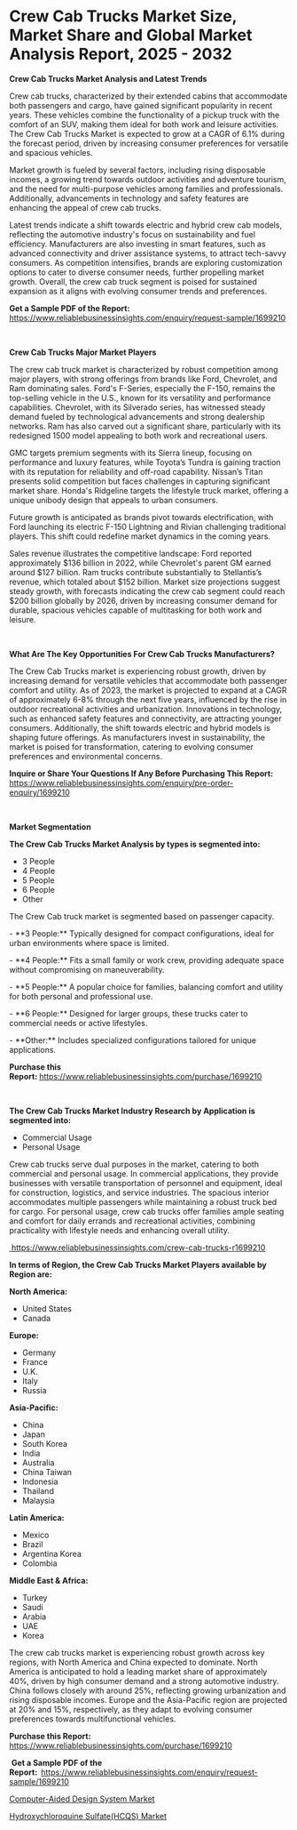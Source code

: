 <p><h1>Crew Cab Trucks Market Size, Market Share and Global Market Analysis Report, 2025 - 2032</h1></p><p><strong>Crew Cab Trucks Market Analysis and Latest Trends</strong></p>
<p><p>Crew cab trucks, characterized by their extended cabins that accommodate both passengers and cargo, have gained significant popularity in recent years. These vehicles combine the functionality of a pickup truck with the comfort of an SUV, making them ideal for both work and leisure activities. The Crew Cab Trucks Market is expected to grow at a CAGR of 6.1% during the forecast period, driven by increasing consumer preferences for versatile and spacious vehicles. </p><p>Market growth is fueled by several factors, including rising disposable incomes, a growing trend towards outdoor activities and adventure tourism, and the need for multi-purpose vehicles among families and professionals. Additionally, advancements in technology and safety features are enhancing the appeal of crew cab trucks. </p><p>Latest trends indicate a shift towards electric and hybrid crew cab models, reflecting the automotive industry's focus on sustainability and fuel efficiency. Manufacturers are also investing in smart features, such as advanced connectivity and driver assistance systems, to attract tech-savvy consumers. As competition intensifies, brands are exploring customization options to cater to diverse consumer needs, further propelling market growth. Overall, the crew cab truck segment is poised for sustained expansion as it aligns with evolving consumer trends and preferences.</p></p>
<p><strong>Get a Sample PDF of the Report:&nbsp;</strong> <a href="https://www.reliablebusinessinsights.com/enquiry/request-sample/1699210?utm_campaign=57&utm_medium=2&utm_source=Github&utm_content=ia&utm_term=09012025&utm_id=crew-cab-trucks">https://www.reliablebusinessinsights.com/enquiry/request-sample/1699210</a></p>
<p>&nbsp;</p>
<p><strong>Crew Cab Trucks Major Market Players</strong></p>
<p><p>The crew cab truck market is characterized by robust competition among major players, with strong offerings from brands like Ford, Chevrolet, and Ram dominating sales. Ford's F-Series, especially the F-150, remains the top-selling vehicle in the U.S., known for its versatility and performance capabilities. Chevrolet, with its Silverado series, has witnessed steady demand fueled by technological advancements and strong dealership networks. Ram has also carved out a significant share, particularly with its redesigned 1500 model appealing to both work and recreational users.</p><p>GMC targets premium segments with its Sierra lineup, focusing on performance and luxury features, while Toyota’s Tundra is gaining traction with its reputation for reliability and off-road capability. Nissan’s Titan presents solid competition but faces challenges in capturing significant market share. Honda's Ridgeline targets the lifestyle truck market, offering a unique unibody design that appeals to urban consumers.</p><p>Future growth is anticipated as brands pivot towards electrification, with Ford launching its electric F-150 Lightning and Rivian challenging traditional players. This shift could redefine market dynamics in the coming years.</p><p>Sales revenue illustrates the competitive landscape: Ford reported approximately $136 billion in 2022, while Chevrolet's parent GM earned around $127 billion. Ram trucks contribute substantially to Stellantis’s revenue, which totaled about $152 billion. Market size projections suggest steady growth, with forecasts indicating the crew cab segment could reach $200 billion globally by 2026, driven by increasing consumer demand for durable, spacious vehicles capable of multitasking for both work and leisure.  </p></p>
<p>&nbsp;</p>
<p><strong>What Are The Key Opportunities For Crew Cab Trucks Manufacturers?</strong></p>
<p><p>The Crew Cab Trucks market is experiencing robust growth, driven by increasing demand for versatile vehicles that accommodate both passenger comfort and utility. As of 2023, the market is projected to expand at a CAGR of approximately 6-8% through the next five years, influenced by the rise in outdoor recreational activities and urbanization. Innovations in technology, such as enhanced safety features and connectivity, are attracting younger consumers. Additionally, the shift towards electric and hybrid models is shaping future offerings. As manufacturers invest in sustainability, the market is poised for transformation, catering to evolving consumer preferences and environmental concerns.</p></p>
<p><strong>Inquire or Share Your Questions If Any Before Purchasing This Report:</strong> <a href="https://www.reliablebusinessinsights.com/enquiry/pre-order-enquiry/1699210?utm_campaign=57&utm_medium=2&utm_source=Github&utm_content=ia&utm_term=09012025&utm_id=crew-cab-trucks">https://www.reliablebusinessinsights.com/enquiry/pre-order-enquiry/1699210</a></p>
<p>&nbsp;</p>
<p><strong>Market Segmentation</strong></p>
<p><strong>The Crew Cab Trucks Market Analysis by types is segmented into:</strong></p>
<p><ul><li>3 People</li><li>4 People</li><li>5 People</li><li>6 People</li><li>Other</li></ul></p>
<p><p>The Crew Cab truck market is segmented based on passenger capacity. </p><p>- **3 People:** Typically designed for compact configurations, ideal for urban environments where space is limited.</p><p>- **4 People:** Fits a small family or work crew, providing adequate space without compromising on maneuverability.</p><p>- **5 People:** A popular choice for families, balancing comfort and utility for both personal and professional use.</p><p>- **6 People:** Designed for larger groups, these trucks cater to commercial needs or active lifestyles.</p><p>- **Other:** Includes specialized configurations tailored for unique applications.</p></p>
<p><strong>Purchase this Report:&nbsp;</strong><a href="https://www.reliablebusinessinsights.com/purchase/1699210?utm_campaign=57&utm_medium=2&utm_source=Github&utm_content=ia&utm_term=09012025&utm_id=crew-cab-trucks">https://www.reliablebusinessinsights.com/purchase/1699210</a></p>
<p>&nbsp;</p>
<p><strong>The Crew Cab Trucks Market Industry Research by Application is segmented into:</strong></p>
<p><ul><li>Commercial Usage</li><li>Personal Usage</li></ul></p>
<p><p>Crew cab trucks serve dual purposes in the market, catering to both commercial and personal usage. In commercial applications, they provide businesses with versatile transportation of personnel and equipment, ideal for construction, logistics, and service industries. The spacious interior accommodates multiple passengers while maintaining a robust truck bed for cargo. For personal usage, crew cab trucks offer families ample seating and comfort for daily errands and recreational activities, combining practicality with lifestyle needs and enhancing overall utility.</p></p>
<p><a href="https://www.reliablebusinessinsights.com/crew-cab-trucks-r1699210?utm_campaign=57&utm_medium=2&utm_source=Github&utm_content=ia&utm_term=09012025&utm_id=crew-cab-trucks">&nbsp;https://www.reliablebusinessinsights.com/crew-cab-trucks-r1699210</a></p>
<p><strong>In terms of Region, the Crew Cab Trucks Market Players available by Region are:</strong></p>
<p>
    <p> <strong> North America: </strong>
        <ul>
            <li>United States</li>
            <li>Canada</li>
        </ul>
        </p> 
    <p> <strong> Europe: </strong>
        <ul>
            <li>Germany</li>
            <li>France</li>
            <li>U.K.</li>
            <li>Italy</li>
            <li>Russia</li>
        </ul>
        </p> 
    <p> <strong> Asia-Pacific: </strong>
        <ul>
            <li>China</li>
            <li>Japan</li>
            <li>South Korea</li>
            <li>India</li>
            <li>Australia</li>
            <li>China Taiwan</li>
            <li>Indonesia</li>
            <li>Thailand</li>
            <li>Malaysia</li>
        </ul>
        </p> 
    <p> <strong> Latin America: </strong>
        <ul>
            <li>Mexico</li>
            <li>Brazil</li>
            <li>Argentina Korea</li>
            <li>Colombia</li>
        </ul>
        </p> 
    <p> <strong> Middle East & Africa: </strong>
        <ul>
            <li>Turkey</li>
            <li>Saudi</li>
            <li>Arabia</li>
            <li>UAE</li>
            <li>Korea</li>
        </ul>
    </p>
    </p>
<p><p>The crew cab trucks market is experiencing robust growth across key regions, with North America and China expected to dominate. North America is anticipated to hold a leading market share of approximately 40%, driven by high consumer demand and a strong automotive industry. China follows closely with around 25%, reflecting growing urbanization and rising disposable incomes. Europe and the Asia-Pacific region are projected at 20% and 15%, respectively, as they adapt to evolving consumer preferences towards multifunctional vehicles.</p></p>
<p><strong>Purchase this Report: </strong><a href="https://www.reliablebusinessinsights.com/purchase/1699210?utm_campaign=57&utm_medium=2&utm_source=Github&utm_content=ia&utm_term=09012025&utm_id=crew-cab-trucks">https://www.reliablebusinessinsights.com/purchase/1699210</a></p>
<p>&nbsp;<strong>Get a Sample PDF of the Report:&nbsp;&nbsp;</strong><a href="https://www.reliablebusinessinsights.com/enquiry/request-sample/1699210?utm_campaign=57&utm_medium=2&utm_source=Github&utm_content=ia&utm_term=09012025&utm_id=crew-cab-trucks">https://www.reliablebusinessinsights.com/enquiry/request-sample/1699210</a></p>
<p><strong></strong></p>
<p><p><a href="https://github.com/bolalfredia7777/Market-Research-Report-List-1/blob/main/computer-aided-design-system-market.md?utm_campaign=57&utm_medium=2&utm_source=Github&utm_content=ia&utm_term=09012025&utm_id=crew-cab-trucks">Computer-Aided Design System Market</a></p><p><a href="https://github.com/ccreola81/Market-Research-Report-List-1/blob/main/hydroxychloroquine-sulfatehcqs-market.md?utm_campaign=57&utm_medium=2&utm_source=Github&utm_content=ia&utm_term=09012025&utm_id=crew-cab-trucks">Hydroxychloroquine Sulfate(HCQS) Market</a></p></p>